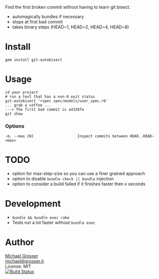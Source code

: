 Find the first broken commit without having to learn git bisect.

 - automagically bundles if necessary
 - stops at first bad commit
 - takes binary steps (HEAD~1, HEAD~2, HEAD~4, HEAD~8)

Install
=======

    gem install git-autobisect

Usage
=====

    cd your project
    # run a test that has a non-0 exit status
    git-autobisect 'rspec spec/models/user_spec.rb'
    ... grab a coffee ...
    ---> The first bad commit is a4328fa
    git show

### Options

    -m, --max [N]                    Inspect commits between HEAD..HEAD~<max>

TODO
====
 - option for max-step-size so you can use a finer grained approach
 - option to disable `bundle check || bundle` injection
 - option to consider a build failed if it finishes faster then x seconds

Development
===========
 - `bundle && bundle exec rake`
 - Tests run a lot faster without `bundle exec`

Author
======
[Michael Grosser](http://grosser.it)<br/>
michael@grosser.it<br/>
License: MIT<br/>
[![Build Status](https://travis-ci.org/grosser/git-autobisect.png)](https://travis-ci.org/grosser/git-autobisect)

